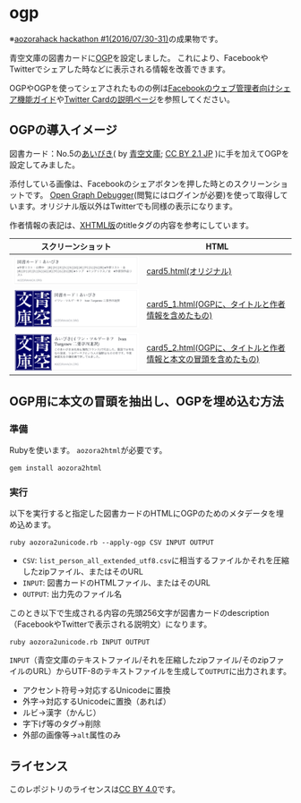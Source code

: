 # ogp

※[aozorahack hackathon #1(2016/07/30-31)](http://aozorahack.connpass.com/event/33921/)の成果物です。

青空文庫の図書カードに[OGP](http://ogp.me/)を設定しました。 これにより、FacebookやTwitterでシェアした時などに表示される情報を改善できます。

OGPやOGPを使ってシェアされたものの例は[Facebookのウェブ管理者向けシェア機能ガイド](https://developers.facebook.com/docs/sharing/webmasters)や[Twitter Cardの説明ページ](https://dev.twitter.com/ja/cards/overview)を参照してください。

## OGPの導入イメージ

図書カード：No.5の[あいびき](http://www.aozora.gr.jp/cards/000005/card5.html)( by [青空文庫](http://www.aozora.gr.jp/guide/kijyunn.html); [CC BY 2.1 JP](http://creativecommons.org/licenses/by/2.1/jp/) )に手を加えてOGPを設定してみました。

添付している画像は、Facebookのシェアボタンを押した時とのスクリーンショットです。 [Open Graph Debugger](https://developers.facebook.com/tools/debug/)(閲覧にはログインが必要)を使って取得しています。オリジナル版以外はTwitterでも同様の表示になります。

作者情報の表記は、[XHTML版](http://www.aozora.gr.jp/cards/000005/files/5_21310.html)のtitleタグの内容を参考にしています。

| スクリーンショット | HTML |
| --- | --- |
| ![card5.htmlのFacebookのシェア画像](facebook_link_preview/card5_image.png) | [card5.html(オリジナル)](https://aozorahack.github.io/ogp/cards/000005/card5.html) |
| ![card5_1.htmlのFacebookのシェア画像](facebook_link_preview/card5_1_image.png) | [card5_1.html(OGPに、タイトルと作者情報を含めたもの) ](https://aozorahack.github.io/ogp/cards/000005/card5_1.html) |
| ![card5_2.htmlのFacebookのシェア画像](facebook_link_preview/card5_2_image.png) | [card5_2.html(OGPに、タイトルと作者情報と本文の冒頭を含めたもの)](https://aozorahack.github.io/ogp/cards/000005/card5_2.html) |

## OGP用に本文の冒頭を抽出し、OGPを埋め込む方法

### 準備
Rubyを使います。
`aozora2html`が必要です。
```
gem install aozora2html
```

### 実行
以下を実行すると指定した図書カードのHTMLにOGPのためのメタデータを埋め込めます。
```
ruby aozora2unicode.rb --apply-ogp CSV INPUT OUTPUT
```
- `CSV`: `list_person_all_extended_utf8.csv`に相当するファイルかそれを圧縮したzipファイル、またはそのURL
- `INPUT`: 図書カードのHTMLファイル、またはそのURL
- `OUTPUT`: 出力先のファイル名

このとき以下で生成される内容の先頭256文字が図書カードのdescription（FacebookやTwitterで表示される説明文）になります。
```
ruby aozora2unicode.rb INPUT OUTPUT
```
`INPUT`（青空文庫のテキストファイル/それを圧縮したzipファイル/そのzipファイルのURL）からUTF-8のテキストファイルを生成して`OUTPUT`に出力されます。
- アクセント符号→対応するUnicodeに置換
- 外字→対応するUnicodeに置換（あれば）
- ルビ→漢字（かんじ）
- 字下げ等のタグ→削除
- 外部の画像等→`alt`属性のみ

## ライセンス
このレポジトリのライセンスは[CC BY 4.0](https://creativecommons.org/licenses/by/4.0/)です。
